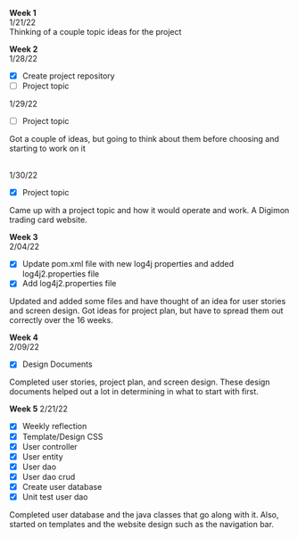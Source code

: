 **Week 1**  
1/21/22  
Thinking of a couple topic ideas for the project

**Week 2**  
1/28/22  

- [x] Create project repository
- [ ] Project topic
<!-- end of the list -->

1/29/22
- [ ] Project topic  
<!-- end of the list -->
Got a couple of ideas, but going to think about them before choosing and starting to work on it
<br /><br />

1/30/22
- [x] Project topic
<!-- end of the list -->
Came up with a project topic and how it would operate and work. A Digimon trading card website.  

**Week 3**  
2/04/22
- [x] Update pom.xml file with new log4j properties and added log4j2.properties file
- [x] Add log4j2.properties file
<!-- end of the list -->
Updated and added some files and have thought of an idea for user stories and screen design. Got ideas for project plan, but have to spread them out correctly over the 16 weeks.

**Week 4**  
2/09/22
- [x] Design Documents
<!-- end of the list -->
Completed user stories, project plan, and screen design. These design documents helped out a lot in determining in what to start with first.

**Week 5**
2/21/22
- [x] Weekly reflection
- [x] Template/Design CSS
- [x] User controller
- [x] User entity
- [x] User dao
- [x] User dao crud
- [x] Create user database
- [x] Unit test user dao
<!-- end of the list -->
Completed user database and the java classes that go along with it. Also, started on templates and the website design such as the navigation bar.